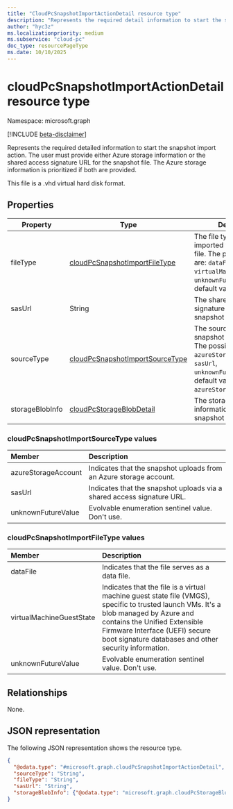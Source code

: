 ```yaml
---
title: "CloudPcSnapshotImportActionDetail resource type"
description: "Represents the required detail information to start the snapshot import action. The user must provide either Azure storage information or the shared access signature URL for the snapshot file, and the Azure storage information is prioritized if both are provided."
author: "hyc3z"
ms.localizationpriority: medium
ms.subservice: "cloud-pc"
doc_type: resourcePageType
ms.date: 10/10/2025
---
```


# cloudPcSnapshotImportActionDetail resource type

Namespace: microsoft.graph

[!INCLUDE [beta-disclaimer](../../includes/beta-disclaimer.md)]

Represents the required detailed information to start the snapshot import action. The user must provide either Azure storage information or the shared access signature URL for the snapshot file. The Azure storage information is prioritized if both are provided.

This file is a .vhd virtual hard disk format.

## Properties

| Property           | Type         | Description                   |
| ------------------ | ------------ | ----------------------------- |
| fileType   | [cloudPcSnapshotImportFileType](#cloudpcsnapshotimportfiletype-values) | The file type of the imported virtual hard disk file. The possible values are: `dataFile`, `virtualMachineGuestState`, `unknownFutureValue`. The default value is `dataFile`.   |
| sasUrl | String | The shared access signature URL of the snapshot import action. |
| sourceType   | [cloudPcSnapshotImportSourceType](#cloudpcsnapshotimportsourcetype-values) | The source type of the snapshot import action. The possible values are: `azureStorageAccount`, `sasUrl`, `unknownFutureValue`. The default value is `azureStorageAccount`.   |
| storageBlobInfo | [cloudPcStorageBlobDetail](../resources/cloudpcstorageblobdetail.md) | The storage account information of the snapshot import action. |

### cloudPcSnapshotImportSourceType values
|Member|Description|
|:---|:---|
| azureStorageAccount | Indicates that the snapshot uploads from an Azure storage account. |
| sasUrl             | Indicates that the snapshot uploads via a shared access signature URL. |
| unknownFutureValue | Evolvable enumeration sentinel value. Don't use. |

### cloudPcSnapshotImportFileType values
|Member|Description|
|:---|:---|
| dataFile          |  Indicates that the file serves as a data file. |
| virtualMachineGuestState             |  Indicates that the file is a virtual machine guest state file (VMGS), specific to trusted launch VMs. It's a blob managed by Azure and contains the Unified Extensible Firmware Interface (UEFI) secure boot signature databases and other security information. |
| unknownFutureValue |  Evolvable enumeration sentinel value. Don't use. |

## Relationships
None.

## JSON representation
The following JSON representation shows the resource type.
<!-- {
  "blockType": "resource",
  "@odata.type": "microsoft.graph.cloudPcSnapshotImportActionDetail",
  "baseType": "microsoft.graph.entity",
  "openType": false
}
-->
``` json
{
  "@odata.type": "#microsoft.graph.cloudPcSnapshotImportActionDetail",
  "sourceType": "String",
  "fileType": "String",
  "sasUrl": "String",
  "storageBlobInfo": {"@odata.type": "microsoft.graph.cloudPcStorageBlobDetail"}
}
```

<!--
{
  "type": "#page.annotation",
  "description": "cloudPcSnapshotImportActionDetail resource",
  "namespace": "microsoft.graph.cloudPcSnapshotImportActionDetail"
  "keywords": "",
  "section": "documentation",
  "tocPath": "",
  "suppressions": []
}
-->
